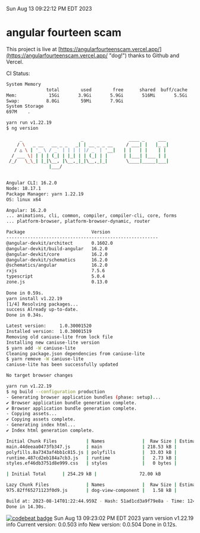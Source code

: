 Sun Aug 13 09:22:12 PM EDT 2023

# angular fourteen scam


This project is live at [https://angularfourteenscam.vercel.app/](https://angularfourteenscam.vercel.app/ "dog!") thanks to Github and Vercel.

CI Status: 

```bash
System Memory
               total        used        free      shared  buff/cache   available
Mem:            15Gi       3.9Gi       5.9Gi       516Mi       5.5Gi        10Gi
Swap:          8.0Gi        59Mi       7.9Gi
System Storage
697M	.
```
```bash
yarn run v1.22.19
$ ng version

     _                      _                 ____ _     ___
    / \   _ __   __ _ _   _| | __ _ _ __     / ___| |   |_ _|
   / △ \ | '_ \ / _` | | | | |/ _` | '__|   | |   | |    | |
  / ___ \| | | | (_| | |_| | | (_| | |      | |___| |___ | |
 /_/   \_\_| |_|\__, |\__,_|_|\__,_|_|       \____|_____|___|
                |___/
    

Angular CLI: 16.2.0
Node: 18.17.1
Package Manager: yarn 1.22.19
OS: linux x64

Angular: 16.2.0
... animations, cli, common, compiler, compiler-cli, core, forms
... platform-browser, platform-browser-dynamic, router

Package                         Version
---------------------------------------------------------
@angular-devkit/architect       0.1602.0
@angular-devkit/build-angular   16.2.0
@angular-devkit/core            16.2.0
@angular-devkit/schematics      16.2.0
@schematics/angular             16.2.0
rxjs                            7.5.6
typescript                      5.0.4
zone.js                         0.13.0
    
Done in 0.59s.
yarn install v1.22.19
[1/4] Resolving packages...
success Already up-to-date.
Done in 0.34s.
```
```bash
Latest version:     1.0.30001520
Installed version:  1.0.30001519
Removing old caniuse-lite from lock file
Installing new caniuse-lite version
$ yarn add -W caniuse-lite
Cleaning package.json dependencies from caniuse-lite
$ yarn remove -W caniuse-lite
caniuse-lite has been successfully updated

No target browser changes
```
```bash
yarn run v1.22.19
$ ng build --configuration production
- Generating browser application bundles (phase: setup)...
✔ Browser application bundle generation complete.
✔ Browser application bundle generation complete.
- Copying assets...
✔ Copying assets complete.
- Generating index html...
✔ Index html generation complete.

Initial Chunk Files           | Names              |  Raw Size | Estimated Transfer Size
main.44deeaa0473fb347.js      | main               | 218.53 kB |                60.07 kB
polyfills.8a7343af4bb1c815.js | polyfills          |  33.03 kB |                10.66 kB
runtime.487cd2eb184a7cb3.js   | runtime            |   2.73 kB |                 1.27 kB
styles.ef46db3751d8e999.css   | styles             |   0 bytes |                       -

| Initial Total      | 254.29 kB |                72.00 kB

Lazy Chunk Files              | Names              |  Raw Size | Estimated Transfer Size
975.82ff65271123f0d9.js       | dog-view-component |   1.58 kB |               792 bytes

Build at: 2023-08-14T01:22:44.959Z - Hash: 51ad1cd3a9f79e8a - Time: 12493ms
Done in 14.30s.
```
[![codebeat badge](https://codebeat.co/badges/8cb3c84a-d002-4f78-98dd-3540260c751a)](https://codebeat.co/projects/github-com-kfedora-angularfourteenscam-master)
Sun Aug 13 09:23:02 PM EDT 2023
yarn version v1.22.19
info Current version: 0.0.503
info New version: 0.0.504
Done in 0.12s.

